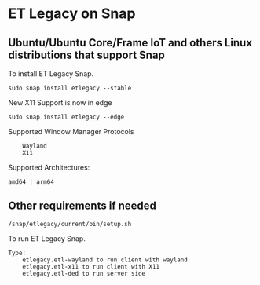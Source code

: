 # ET Legacy on Snap
## Ubuntu/Ubuntu Core/Frame IoT and others Linux distributions that support Snap

To install ET Legacy Snap.
```
sudo snap install etlegacy --stable
```

New X11 Support is now in edge
```
sudo snap install etlegacy --edge
```


Supported Window Manager Protocols
```
    Wayland
    X11
```

Supported Architectures:
```
amd64 | arm64
```

## Other requirements if needed
```
/snap/etlegacy/current/bin/setup.sh
```

To run ET Legacy Snap.
```
Type:
    etlegacy.etl-wayland to run client with wayland
    etlegacy.etl-x11 to run client with X11
    etlegacy.etl-ded to run server side
```
